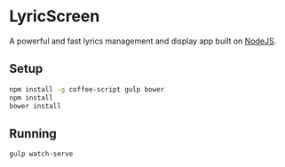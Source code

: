 # LyricScreen

A powerful and fast lyrics management and display app built on [NodeJS][node].

## Setup

```bash
npm install -g coffee-script gulp bower
npm install
bower install
```

## Running

```bash
gulp watch-serve
```


[node]: https://nodejs.org
[coffeescript]: http://coffeescript.org
[bower]: http://bower.io
[gulp]: http://gulpjs.com
